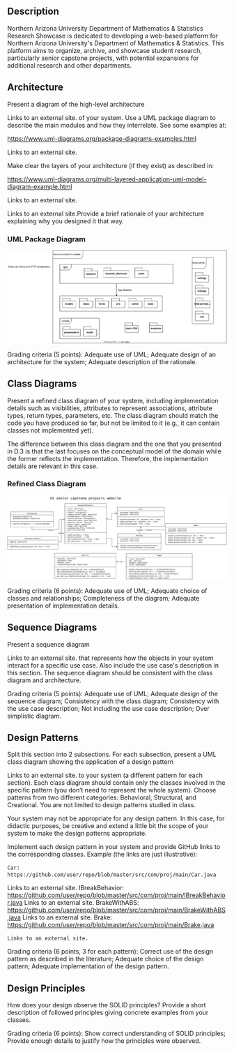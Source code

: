 ## Description

Northern Arizona University Department of Mathematics & Statistics Research Showcase is dedicated to developing a web-based platform for Northern Arizona University's Department of Mathematics & Statistics. This platform aims to organize, archive, and showcase student research, particularly senior capstone projects, with potential expansions for additional research and other departments.

## Architecture

Present a diagram of the high-level architecture

Links to an external site. of your system. Use a UML package diagram to describe the main modules and how they interrelate. See some examples at:

https://www.uml-diagrams.org/package-diagrams-examples.html

Links to an external site.

Make clear the layers of your architecture (if they exist) as described in:

https://www.uml-diagrams.org/multi-layered-application-uml-model-diagram-example.html

Links to an external site.

Links to an external site.Provide a brief rationale of your architecture explaining why you designed it that way. 

### UML Package Diagram

![UML Package Diagram](./images/UML-package-diagram.svg)

Grading criteria (5 points): Adequate use of UML; Adequate design of an architecture for the system; Adequate description of the rationale.


## Class Diagrams

Present a refined class diagram of your system, including implementation details such as visibilities, attributes to represent associations, attribute types, return types, parameters, etc. The class diagram should match the code you have produced so far, but not be limited to it (e.g., it can contain classes not implemented yet). 

The difference between this class diagram and the one that you presented in D.3 is that the last focuses on the conceptual model of the domain while the former reflects the implementation. Therefore, the implementation details are relevant in this case. 

### Refined Class Diagram

![UML Class Diagram](./images/Design-UML.drawio.svg) 

Grading criteria (6 points): Adequate use of UML; Adequate choice of classes and relationships; Completeness of the diagram; Adequate presentation of implementation details. 

## Sequence Diagrams

Present a sequence diagram

Links to an external site. that represents how the objects in your system interact for a specific use case. Also include the use case's description in this section. The sequence diagram should be consistent with the class diagram and architecture. 

Grading criteria (5 points): Adequate use of UML; Adequate design of the sequence diagram; Consistency with the class diagram; Consistency with the use case description; Not including the use case description; Over simplistic diagram.


## Design Patterns

Split this section into 2 subsections. For each subsection, present a UML class diagram showing the application of a design pattern

Links to an external site. to your system (a different pattern for each section). Each class diagram should contain only the classes involved in the specific pattern (you don’t need to represent the whole system). Choose patterns from two different categories: Behavioral, Structural, and Creational. You are not limited to design patterns studied in class. 

Your system may not be appropriate for any design pattern. In this case, for didactic purposes, be creative and extend a little bit the scope of your system to make the design patterns appropriate. 

Implement each design pattern in your system and provide GitHub links to the corresponding classes. Example (the links are just illustrative):

    Car: https://github.com/user/repo/blob/master/src/com/proj/main/Car.java 

Links to an external site.
IBreakBehavior: https://github.com/user/repo/blob/master/src/com/proj/main/IBreakBehavior.java
Links to an external site.
BrakeWithABS: https://github.com/user/repo/blob/master/src/com/proj/main/BrakeWithABS.java
Links to an external site.
Brake: https://github.com/user/repo/blob/master/src/com/proj/main/Brake.java

    Links to an external site.

Grading criteria (6 points, 3 for each pattern): Correct use of the design pattern as described in the literature; Adequate choice of the design pattern; Adequate implementation of the design pattern.


## Design Principles

How does your design observe the SOLID principles? Provide a short description of followed principles giving concrete examples from your classes. 

Grading criteria (6 points): Show correct understanding of SOLID principles; Provide enough details to justify how the principles were observed.